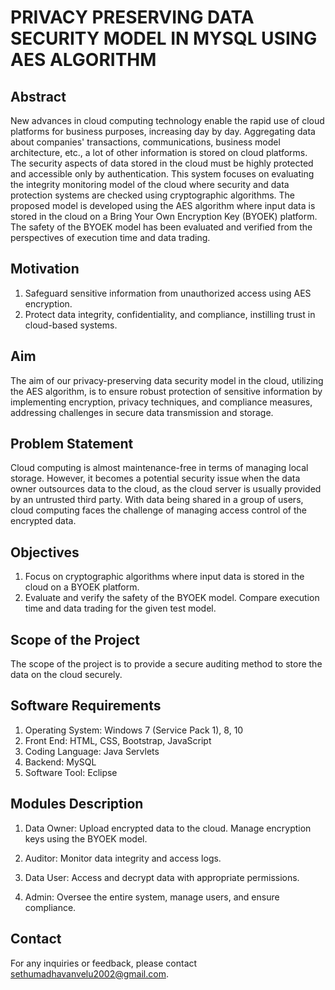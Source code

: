 
# PRIVACY PRESERVING DATA SECURITY MODEL IN MYSQL USING AES ALGORITHM


## Abstract


New advances in cloud computing technology enable the rapid use of cloud platforms for business purposes, increasing day by day. Aggregating data about companies' transactions, communications, business model architecture, etc., a lot of other information is stored on cloud platforms. The security aspects of data stored in the cloud must be highly protected and accessible only by authentication. This system focuses on evaluating the integrity monitoring model of the cloud where security and data protection systems are checked using cryptographic algorithms. The proposed model is developed using the AES algorithm where input data is stored in the cloud on a Bring Your Own Encryption Key (BYOEK) platform. The safety of the BYOEK model has been evaluated and verified from the perspectives of execution time and data trading.


## Motivation
1. Safeguard sensitive information from unauthorized access using AES encryption.
2. Protect data integrity, confidentiality, and compliance, instilling trust in cloud-based systems.
## Aim
The aim of our privacy-preserving data security model in the cloud, utilizing the AES algorithm, is to ensure robust protection of sensitive information by implementing encryption, privacy techniques, and compliance measures, addressing challenges in secure data transmission and storage.
## Problem Statement
Cloud computing is almost maintenance-free in terms of managing local storage. However, it becomes a potential security issue when the data owner outsources data to the cloud, as the cloud server is usually provided by an untrusted third party. With data being shared in a group of users, cloud computing faces the challenge of managing access control of the encrypted data.
## Objectives
1. Focus on cryptographic algorithms where input data is stored in the cloud on a BYOEK platform.
2. Evaluate and verify the safety of the BYOEK model.
Compare execution time and data trading for the given test model.
## Scope of the Project
The scope of the project is to provide a secure auditing method to store the data on the cloud securely.
## Software Requirements
1. Operating System: Windows 7 (Service Pack 1), 8, 10
2. Front End: HTML, CSS, Bootstrap, JavaScript
3. Coding Language: Java Servlets
4. Backend: MySQL
5. Software Tool: Eclipse


## Modules Description
1. Data Owner:
  Upload encrypted data to the cloud.
  Manage encryption keys using the BYOEK model.

2. Auditor:
  Monitor data integrity and access logs.

3. Data User:
Access and decrypt data with appropriate permissions.

4. Admin:
Oversee the entire system, manage users, and ensure compliance.
## Contact
For any inquiries or feedback, please contact sethumadhavanvelu2002@gmail.com.
